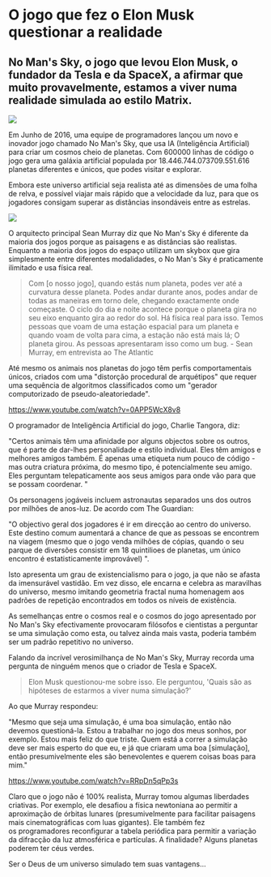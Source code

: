 # O jogo que fez o Elon Musk questionar a realidade

## No Man's Sky, o jogo que levou Elon Musk, o fundador da Tesla e da SpaceX, a afirmar que muito provavelmente, estamos a viver numa realidade simulada ao estilo Matrix.

![](http://geekwear.eu/wp-content/uploads/2017/01/Walkers-1024x576.jpg)

Em Junho de 2016, uma equipe de programadores lançou um novo e inovador jogo chamado No Man's Sky, que usa IA (Inteligência Artificial) para criar um cosmos cheio de planetas. Com 600000 linhas de código o jogo gera uma galáxia artificial populada por 18.446.744.073709.551.616 planetas diferentes e únicos, que podes visitar e explorar.

Embora este universo artificial seja realista até as dimensões de uma folha de relva, e possível viajar mais rápido que a velocidade da luz, para que os jogadores consigam superar as distâncias insondáveis ​​entre as estrelas.

![](http://geekwear.eu/wp-content/uploads/2017/01/GlattrecSystem-1024x576.jpg)

O arquitecto principal Sean Murray diz que No Man's Sky é diferente da maioria dos jogos porque as paisagens e as distâncias são realistas. Enquanto a maioria dos jogos do espaço utilizam um skybox que gira simplesmente entre diferentes modalidades, o No Man's Sky é praticamente ilimitado e usa física real.

> Com [o nosso jogo], quando estás num planeta, podes ver até a curvatura desse planeta. Podes andar durante anos, podes andar de todas as maneiras em torno dele, chegando exactamente onde começaste. O ciclo do dia e noite acontece porque o planeta gira no seu eixo enquanto gira ao redor do sol. Há física real para isso. Temos pessoas que voam de uma estação espacial para um planeta e quando voam de volta para cima, a estação não está mais lá; O planeta girou. As pessoas apresentaram isso como um bug. - Sean Murray, em entrevista ao The Atlantic

Até mesmo os animais nos planetas do jogo têm perfis comportamentais únicos, criados com uma "distorção procedural de arquétipos" que requer uma sequência de algoritmos classificados como um "gerador computorizado de pseudo-aleatoriedade".

https://www.youtube.com/watch?v=0APP5WcX8v8

O programador de Inteligência Artificial do jogo, Charlie Tangora, diz:

"Certos animais têm uma afinidade por alguns objectos sobre os outros, que é parte de dar-lhes personalidade e estilo individual. Eles têm amigos e melhores amigos também. É apenas uma etiqueta num pouco de código - mas outra criatura próxima, do mesmo tipo, é potencialmente seu amigo. Eles perguntam telepaticamente aos seus amigos para onde vão para que se possam coordenar. "

Os personagens jogáveis ​​incluem astronautas separados uns dos outros por milhões de anos-luz. De acordo com The Guardian:

"O objectivo geral dos jogadores é ir em direcção ao centro do universo. Este destino comum aumentará a chance de que as pessoas se encontrem na viagem (mesmo que o jogo venda milhões de cópias, quando o seu parque de diversões consistir em 18 quintilioes de planetas, um único encontro é estatisticamente improvável) ".

Isto apresenta um grau de existencialismo para o jogo, ja que não se afasta da imensurável vastidão. Em vez disso, ele encarna e celebra as maravilhas do universo, mesmo imitando geometria fractal numa homenagem aos padrões de repetição encontrados em todos os níveis de existência.

As semelhanças entre o cosmos real e o cosmos do jogo apresentado por No Man's Sky efectivamente provocaram filósofos e cientistas a perguntar se uma simulação como esta, ou talvez ainda mais vasta, poderia também ser um padrão repetitivo no universo.

Falando da incrível verosimilhança de No Man's Sky, Murray recorda uma pergunta de ninguém menos que o criador de Tesla e SpaceX.

> Elon Musk questionou-me sobre isso. Ele perguntou, 'Quais são as hipóteses de estarmos a viver numa simulação?'

Ao que Murray respondeu:

"Mesmo que seja uma simulação, é uma boa simulação, então não devemos questioná-la. Estou a trabalhar no jogo dos meus sonhos, por exemplo. Estou mais feliz do que triste. Quem está a correr a simulação deve ser mais esperto do que eu, e já que criaram uma boa [simulação], então presumivelmente eles são benevolentes e querem coisas boas para mim."

https://www.youtube.com/watch?v=RRpDn5qPp3s

Claro que o jogo não é 100% realista, Murray tomou algumas liberdades criativas. Por exemplo, ele desafiou a física newtoniana ao permitir a aproximação de órbitas lunares (presumivelmente para facilitar paisagens mais cinematográficas com luas gigantes). Ele também fez os programadores reconfigurar a tabela periódica para permitir a variação da difracção da luz atmosférica e partículas. A finalidade? Alguns planetas poderem ter céus verdes.

Ser o Deus de um universo simulado tem suas vantagens...
